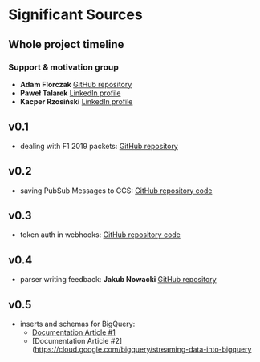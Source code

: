 # Significant Sources
## Whole project timeline
### Support & motivation group
- **Adam Florczak** [GitHub repository](https://github.com/aqum)
- **Paweł Talarek** [LinkedIn profile](https://www.linkedin.com/in/pawe%C5%82-talarek-a5501012b/)
- **Kacper Rzosiński** [LinkedIn profile](https://www.linkedin.com/in/gathspar/)
## v0.1 
- dealing with F1 2019 packets: [GitHub repository](https://gitlab.com/reddish/f1-2019-telemetry)
## v0.2
- saving PubSub Messages to GCS: [GitHub repository code](https://github.com/GoogleCloudPlatform/python-docs-samples/blob/master/pubsub/streaming-analytics/PubSubToGCS.py)
## v0.3 
- token auth in webhooks: [GitHub repository code](https://gist.github.com/tschieggm/7604940)
## v0.4
- parser writing feedback: **Jakub Nowacki** [GitHub repository](https://github.com/jsnowacki)
## v0.5
- inserts and schemas for BigQuery: 
  - [Documentation Article #1](https://cloud.google.com/bigquery/docs/tables#python)
  - [Documentation Article #2](https://cloud.google.com/bigquery/streaming-data-into-bigquery
